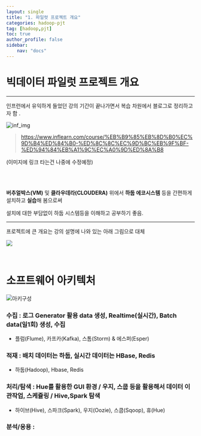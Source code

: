 ```yaml
---
layout: single
title: "1. 파일럿 프로젝트 개요"
categories: hadoop-pjt
tag: [hadoop,pjt]
toc: true 
author_profile: false
sidebar:
    nav: "docs"
---
```




# **빅데이터 파일럿 프로젝트 개요**

---



인프런에서 유익하게 들었던 강의 기간이 끝나가면서 복습 차원에서 블로그로 정리하고자 함 .

![inf_img](../../images/2022-08-14-1-ptj-summary/inf_img.PNG)

> https://www.inflearn.com/course/%EB%B9%85%EB%8D%B0%EC%9D%B4%ED%84%B0-%ED%8C%8C%EC%9D%BC%EB%9F%BF-%ED%94%84%EB%A1%9C%EC%A0%9D%ED%8A%B8

(이미지에 링크 타는건 나중에 수정예정) 

<br>

<br>

**버추얼박스(VM)** 및  **클라우데라(CLOUDERA)** 위에서 **하둡 에코시스템** 등을 간편하게 설치하고 **실습**해 봄으로써

설치에 대한 부담없이 하둡 시스템등을 이해하고 공부하기 좋음.

---



프로젝트에 큰 개요는 강의 설명에 나와 있는 아래 그림으로 대체 



![](../../images/2022-08-14-1-ptj-summary/pjt_img.PNG)

<br>

# 소프트웨어 아키텍처

![아키구성](../../images/2022-08-14-1-ptj-summary/아키구성.PNG)

### **수집** :  로그 Generator 활용 data 생성,  Realtime(실시간), Batch data(일1회) 생성, 수집 

- 플럼(Flume), 카프카(Kafka), 스톰(Storm) & 에스퍼(Esper)

### **적재** :  배치 데이터는 하둡, 실시간 데이터는 HBase, Redis

- 하둡(Hadoop), Hbase, Redis

### **처리/탐색** :  Hue를 활용한 GUI  환경 /  우지, 스쿱 등을 활용해서 데이터 이관작업, 스케쥴링 / Hive,Spark 탐색

- 하이브(Hive), 스파크(Spark), 우지(Oozie), 스쿱(Sqoop), 휴(Hue)

### **분석/응용** : 



